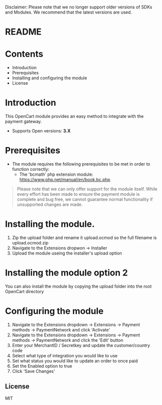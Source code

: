 Disclaimer: Please note that we no longer support older versions of SDKs and Modules. We recommend that the latest versions are used.

# README

# Contents

- Introduction
- Prerequisites
- Installing and configuring the module
- License

# Introduction

This OpenCart module provides an easy method to integrate with the payment gateway.
 - Supports Open versions: **3.X**

# Prerequisites

- The module requires the following prerequisites to be met in order to function correctly:
    - The 'bcmath' php extension module: https://www.php.net/manual/en/book.bc.php

> Please note that we can only offer support for the module itself. While every effort has been made to ensure the payment module is complete and bug free, we cannot guarantee normal functionality if unsupported changes are made.

# Installing the module.

1. Zip the upload folder and rename it upload.ocmod so the full filename is upload.ocmod.zip 
2. Navigate to the Extensions dropwon -> Installer
3. Upload the module useing the installer's upload option

# Installing the module option 2

You can also install the module by copying the upload folder into the root OpenCart directory

# Configuring the module

1. Navigate to the Extensions dropdown -> Extensions -> Payment methods -> PaymentNetwork and click 'Activate'
2. Navigate to the Extensions dropdown -> Extensions -> Payment methods -> PaymentNetwork and click the 'Edit' button
3. Enter your MerchantID / Secretkey and update the customer/country code
4. Select what type of integration you would like to use
5. Set what status you would like to update an order to once paid
6. Set the Enabled option to true
7. Click 'Save Changes'

License
----
MIT
